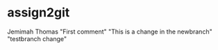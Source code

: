 # assign2git
Jemimah Thomas
"First comment"
"This is a change in the newbranch"
"testbranch change"

